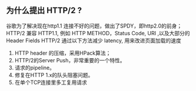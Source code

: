 ## 为什么提出 HTTP/2 ?

谷歌为了解决现在http1.1 连接不好的问题，做出了SPDY，即http2.0的前身；
HTTP/2 兼容 HTTP1.1, 例如 HTTP METHOD，Status Code, URI ,以及大部分的 Header Fields
HTTP/2 通过以下方法减少 latency, 用来改进页面加载的速度
1. HTTP header 的压缩，采用HPack算法；
2. HTTP/2的Server Push，非常重要的一个特性。
3. 请求的pipeline。
4. 修复在HTTP 1.x的队头阻塞问题。
5. 在单个TCP连接里多工复用请求
